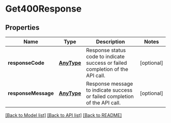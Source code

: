 # Get400Response

## Properties
Name | Type | Description | Notes
------------ | ------------- | ------------- | -------------
**responseCode** | [**AnyType**](.md) | Response status code to indicate success or failed completion of the API call. | [optional] 
**responseMessage** | [**AnyType**](.md) | Response message to indicate success or failed completion of the API call. | [optional] 

[[Back to Model list]](../README.md#documentation-for-models) [[Back to API list]](../README.md#documentation-for-api-endpoints) [[Back to README]](../README.md)


